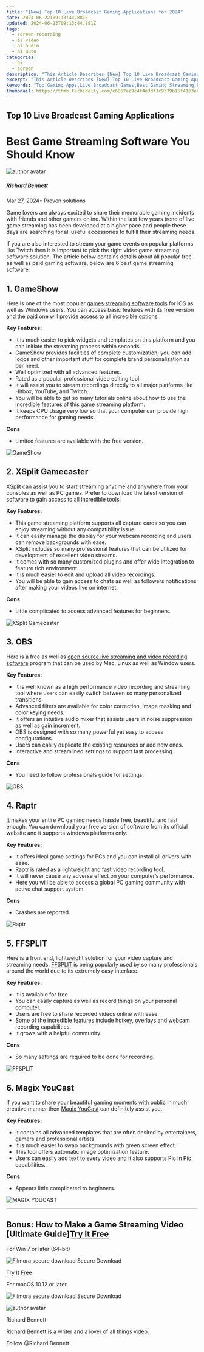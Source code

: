 ```yaml
---
title: "[New] Top 10 Live Broadcast Gaming Applications for 2024"
date: 2024-06-22T09:13:44.881Z
updated: 2024-06-23T09:13:44.881Z
tags: 
  - screen-recording
  - ai video
  - ai audio
  - ai auto
categories: 
  - ai
  - screen
description: "This Article Describes [New] Top 10 Live Broadcast Gaming Applications for 2024"
excerpt: "This Article Describes [New] Top 10 Live Broadcast Gaming Applications for 2024"
keywords: "Top Gaming Apps,Live Broadcast Games,Best Gaming Streaming,Premier Gaming Apps,Leading Game Streaming,Elite Gaming Live,Gaming Top Picks"
thumbnail: https://thmb.techidaily.com/c6867ae9c4f4e3df3c9379b15f4163ebd35319a50b7aab7a2fe4029be64b0298.jpg
---
```


## Top 10 Live Broadcast Gaming Applications

# Best Game Streaming Software You Should Know

![author avatar](https://images.wondershare.com/filmora/article-images/richard-bennett.jpg)

##### Richard Bennett

 Mar 27, 2024• Proven solutions

Game lovers are always excited to share their memorable gaming incidents with friends and other gamers online. Within the last few years trend of live game streaming has been developed at a higher pace and people these days are searching for all useful accessories to fulfill their streaming needs.

If you are also interested to stream your game events on popular platforms like Twitch then it is important to pick the right video game streaming software solution. The article below contains details about all popular free as well as paid gaming software, below are 6 best game streaming software:

## 1\. GameShow

Here is one of the most popular [games streaming software tools](http://www.gameshow.net/) for iOS as well as Windows users. You can access basic features with its free version and the paid one will provide access to all incredible options.

**Key Features:**

* It is much easier to pick widgets and templates on this platform and you can initiate the streaming process within seconds.
* GameShow provides facilities of complete customization; you can add logos and other important stuff for complete brand personalization as per need.
* Well optimized with all advanced features.
* Rated as a popular professional video editing tool.
* It will assist you to stream recordings directly to all major platforms like Hitbox, YouTube, and Twitch.
* You will be able to get so many tutorials online about how to use the incredible features of this game streaming platform.
* It keeps CPU Usage very low so that your computer can provide high performance for gaming needs.

**Cons**

* Limited features are available with the free version.

![GameShow](https://images.wondershare.com/filmora/article-images/gameshow.jpg)

## 2\. XSplit Gamecaster

[XSplit](https://www.xsplit.com/?lang=1#gamecaster) can assist you to start streaming anytime and anywhere from your consoles as well as PC games. Prefer to download the latest version of software to gain access to all incredible tools.

**Key Features:**

* This game streaming platform supports all capture cards so you can enjoy streaming without any compatibility issue.
* It can easily manage the display for your webcam recording and users can remove backgrounds with ease.
* XSplit includes so many professional features that can be utilized for development of excellent video streams.
* It comes with so many customized plugins and offer wide integration to feature rich environment.
* It is much easier to edit and upload all video recordings.
* You will be able to gain access to chats as well as followers notifications after making your videos live on internet.

**Cons**

* Little complicated to access advanced features for beginners.

![XSplit Gamecaster](https://images.wondershare.com/filmora/article-images/xsplit-gamecaster.jpg)

## 3\. OBS

Here is a free as well as [open source live streaming and video recording software](https://obsproject.com/) program that can be used by Mac, Linux as well as Window users.

**Key Features:**

* It is well known as a high performance video recording and streaming tool where users can easily switch between so many personalized transitions.
* Advanced filters are available for color correction, image masking and color keying needs.
* It offers an intuitive audio mixer that assists users in noise suppression as well as gain increment.
* OBS is designed with so many powerful yet easy to access configurations.
* Users can easily duplicate the existing resources or add new ones.
* Interactive and streamlined settings to support fast processing.

**Cons**

* You need to follow professionals guide for settings.

![OBS](https://images.wondershare.com/filmora/article-images/obs.jpg)

## 4\. Raptr

[It](http://raptr.com/) makes your entire PC gaming needs hassle free, beautiful and fast enough. You can download your free version of software from its official website and it supports windows platforms only.

**Key Features:**

* It offers ideal game settings for PCs and you can install all drivers with ease.
* Raptr is rated as a lightweight and fast video recording tool.
* It will never cause any adverse effect on your computer’s performance.
* Here you will be able to access a global PC gaming community with active chat support system.

**Cons**

* Crashes are reported.

![Raptr](https://images.wondershare.com/filmora/article-images/raptr.jpg)

## 5\. FFSPLIT

Here is a front end, lightweight solution for your video capture and streaming needs. [FFSPLIT](http://www.ffsplit.com/) is being popularly used by so many professionals around the world due to its extremely easy interface.

**Key Features:**

* It is available for free.
* You can easily capture as well as record things on your personal computer.
* Users are free to share recorded videos online with ease.
* Some of the incredible features include hotkey, overlays and webcam recording capabilities.
* It grows with a helpful community.

**Cons**

* So many settings are required to be done for recording.

![FFSPLIT](https://images.wondershare.com/filmora/article-images/ffsplit.jpg)

## 6\. Magix YouCast

If you want to share your beautiful gaming moments with public in much creative manner then [Magix YouCast](http://www.magix.com/ca/youcast/detail/) can definitely assist you.

**Key Features:**

* It contains all advanced templates that are often desired by entertainers, gamers and professional artists.
* It is much easier to swap backgrounds with green screen effect.
* This tool offers automatic image optimization feature.
* Users can easily add text to every video and it also supports Pic in Pic capabilities.

**Cons**

* Appears little complicated to beginners.

![MAGIX YOUCAST](https://images.wondershare.com/filmora/article-images/magix-youcast.jpg)

---

## Bonus: How to Make a Game Streaming Video \[Ultimate Guide\][Try It Free](https://tools.techidaily.com/wondershare/filmora/download/)

For Win 7 or later (64-bit)

![Filmora secure download](https://images.wondershare.com/filmora/images/store/secure.png) Secure Download

[Try It Free](https://tools.techidaily.com/wondershare/filmora/download/)

For macOS 10.12 or later

![Filmora secure download](https://images.wondershare.com/filmora/images/store/secure.png) Secure Download

![author avatar](https://images.wondershare.com/filmora/article-images/richard-bennett.jpg)

Richard Bennett

Richard Bennett is a writer and a lover of all things video.

Follow @Richard Bennett


<ins class="adsbygoogle"
     style="display:block"
     data-ad-format="autorelaxed"
     data-ad-client="ca-pub-7571918770474297"
     data-ad-slot="1223367746"></ins>



<ins class="adsbygoogle"
     style="display:block"
     data-ad-client="ca-pub-7571918770474297"
     data-ad-slot="8358498916"
     data-ad-format="auto"
     data-full-width-responsive="true"></ins>



